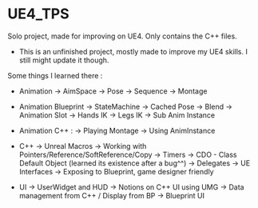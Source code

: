 # UE4_TPS
Solo project, made for improving on UE4.
Only contains the C++ files.

- This is an unfinished project, mostly made to improve my UE4 skills. I still might update it though. 

Some things I learned there :

- Animation
	-> AimSpace
	-> Pose
	-> Sequence
	-> Montage
  
 - Animation Blueprint
	-> StateMachine
	-> Cached Pose
	-> Blend
	-> Animation Slot
	-> Hands IK
	-> Legs IK
	-> Sub Anim Instance
  
 - Animation C++ : 
	-> Playing Montage
	-> Using AnimInstance
  
 - C++ 
 	-> Unreal Macros
	-> Working with Pointers/Reference/SoftReference/Copy
	-> Timers
	-> CDO - Class Default Object (learned its existence after a bug^^)
	-> Delegates
	-> UE Interfaces
	-> Exposing to Blueprint, game designer friendly
  
- UI 
	-> UserWidget and HUD
	-> Notions on C++ UI using UMG
	-> Data management from C++ / Display from BP
	-> Blueprint UI
